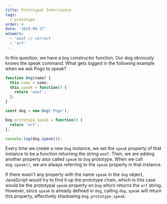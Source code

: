```yaml
---
title: Prototypal Inheritance
tags:
  - prototype
order: 4
date: '2019-09-27'
answers:
  - 'woof // correct'
  - 'arf'
---
```


In this question, we have a `Dog` constructor function. Our dog obviously knows the speak command. What gets logged in the following example when we ask Pogo to speak?

```javascript
function Dog(name) {
  this.name = name;
  this.speak = function() {
    return 'woof';
  };
}

const dog = new Dog('Pogo');

Dog.prototype.speak = function() {
  return 'arf';
};

console.log(dog.speak());
```

<!-- explanation -->

Every time we create a new `Dog` instance, we set the `speak` property of that instance to be a function returning the string `woof`. Then, we are adding another property also called `speak` to `Dog` prototype. When we call `dog.speak()`, we are always referring to the `speak` property in that instance. 

If there wasn't any property with the name `speak` in the `dog` object, JavaScript would try to find it up the prototype chain, which in this case would be the prototypal `speak` property on `Dog` which returns the `arf` string. However, since `speak` is already defined in `dog`, calling `dog.speak` will return this property, effectively shadowing `Dog.prototype.speak`.

